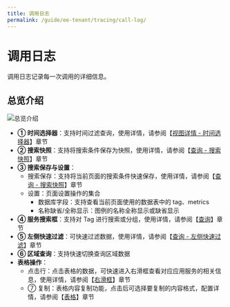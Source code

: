 ```yaml
---
title: 调用日志
permalink: /guide/ee-tenant/tracing/call-log/
---
```


# 调用日志

调用日志记录每一次调用的详细信息。

## 总览介绍

![总览介绍](https://yunshan-guangzhou.oss-cn-beijing.aliyuncs.com/pub/pic/20240403660cbbf9e6ac2.png)

- **① 时间选择器**：支持时间过滤查询，使用详情，请参阅【[视图详情 - 时间选择器](../dashboard/use/)】章节
- **② 搜索快照**：支持将搜索条件保存为快照，使用详情，请参阅【[查询 - 搜索快照](../query/history/)】章节
- **③ 搜索保存与设置**：
  - 搜索保存：支持将当前页面的搜索条件快速保存，使用详情，请参阅【[查询 - 搜索快照](../query/history/)】章节
  - 设置：页面设置操作的集合
    - 数据库字段：支持查看当前页面使用的数据表中的 tag、metrics
    - 名称缺省/全称显示：图例的名称全称显示或缺省显示
- **④ 服务搜索框**：支持对 Tag 进行搜索或分组，使用详情，请参阅【[查询](../query/overview/)】章节
- **⑤ 左侧快速过滤**：可快速过滤数据，使用详情，请参阅【[查询 - 左侧快速过滤](../query/left-quick-filter/)】章节
- **⑥ 区域查询**：支持快速切换查询区域数据
- **表格操作**：
  - 点击行：点击表格的数据，可快速进入右滑框查看对应应用服务的相关信息，使用详情，请参阅【[右滑框](./right-sliding-box/)】章节
  - ⑦ 复制：表格内容复制功能，点击后可选择要复制的内容格式，配置详情，请参阅【[表格](../dashboard/panel/table/)】章节
  